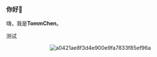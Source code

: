 ### 你好👋

嗨，我是**TommChen**。

测试

<!--
**TommChen/TommChen**是一個✨_特殊_✨存儲庫，因為其`README.md`（此文件）出現在您的GitHub資料檔案中。

以下是一些可以幫助您入門的想法：

-🔭我目前正在從事...
- 🌱我目前正在學習...
-👯我正在尋找合作夥伴...
-🤔我正在尋找有關的幫助...
-💬問我一些問題...
-📫如何與我聯繫：...
-😄代名詞：...
-⚡有趣的事實：...
-->

<div align="center">

![a0421ae8f3d4e900e9fa7833f85ef96a](https://user-images.githubusercontent.com/97342533/222116638-e3cc24dd-28db-483c-8ce6-e8b9941f0734.gif)

</div>